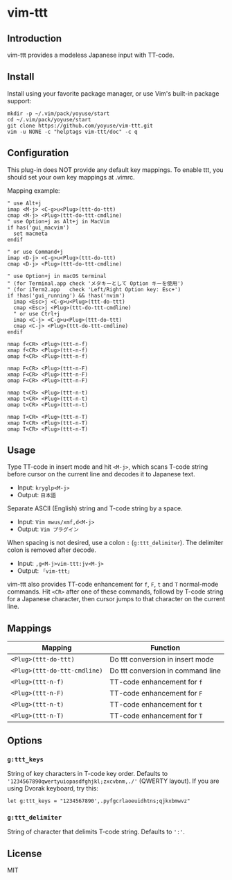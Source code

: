 # vim-ttt

## Introduction

vim-ttt provides a modeless Japanese input with TT-code.

## Install

Install using your favorite package manager, or use Vim's built-in package
support:

``` shellsession
mkdir -p ~/.vim/pack/yoyuse/start
cd ~/.vim/pack/yoyuse/start
git clone https://github.com/yoyuse/vim-ttt.git
vim -u NONE -c "helptags vim-ttt/doc" -c q
```

## Configuration

This plug-in does NOT provide any default key mappings.
To enable ttt, you should set your own key mappings at .vimrc.

Mapping example:

``` vim-script
" use Alt+j
imap <M-j> <C-g>u<Plug>(ttt-do-ttt)
cmap <M-j> <Plug>(ttt-do-ttt-cmdline)
" use Option+j as Alt+j in MacVim
if has('gui_macvim')
  set macmeta
endif

" or use Command+j
imap <D-j> <C-g>u<Plug>(ttt-do-ttt)
cmap <D-j> <Plug>(ttt-do-ttt-cmdline)

" use Option+j in macOS terminal
" (for Terminal.app check 'メタキーとして Option キーを使用')
" (for iTerm2.app   check 'Left/Right Option key: Esc+')
if !has('gui_running') && !has('nvim')
  imap <Esc>j <C-g>u<Plug>(ttt-do-ttt)
  cmap <Esc>j <Plug>(ttt-do-ttt-cmdline)
  " or use Ctrl+j
  imap <C-j> <C-g>u<Plug>(ttt-do-ttt)
  cmap <C-j> <Plug>(ttt-do-ttt-cmdline)
endif

nmap f<CR> <Plug>(ttt-n-f)
xmap f<CR> <Plug>(ttt-n-f)
omap f<CR> <Plug>(ttt-n-f)

nmap F<CR> <Plug>(ttt-n-F)
xmap F<CR> <Plug>(ttt-n-F)
omap F<CR> <Plug>(ttt-n-F)

nmap t<CR> <Plug>(ttt-n-t)
xmap t<CR> <Plug>(ttt-n-t)
omap t<CR> <Plug>(ttt-n-t)

nmap T<CR> <Plug>(ttt-n-T)
xmap T<CR> <Plug>(ttt-n-T)
omap T<CR> <Plug>(ttt-n-T)
```

## Usage

Type TT-code in insert mode and hit `<M-j>`, which scans T-code string before
cursor on the current line and decodes it to Japanese text.

- Input:  `kryglp<M-j>`
- Output: `日本語`

Separate ASCII (English) string and T-code string by a space.

- Input:  `Vim mwus/xmf,d<M-j>`
- Output: `Vim プラグイン`

When spacing is not desired, use a colon `:` (`g:ttt_delimiter`).
The delimiter colon is removed after decode.

- Input:  `,g<M-j>vim-ttt:jv<M-j>`
- Output: `「vim-ttt」`

vim-ttt also provides TT-code enhancement for `f`, `F`, `t` and `T`
normal-mode commands. Hit `<CR>` after one of these commands, followd by T-code
string for a Japanese character, then cursor jumps to that character on the
current line.

## Mappings

| Mapping                      | Function                          |
|------------------------------|-----------------------------------|
| `<Plug>(ttt-do-ttt)`         | Do ttt conversion in insert mode  |
| `<Plug>(ttt-do-ttt-cmdline)` | Do ttt conversion in command line |
| `<Plug>(ttt-n-f)`            | TT-code enhancement for `f`       |
| `<Plug>(ttt-n-F)`            | TT-code enhancement for `F`       |
| `<Plug>(ttt-n-t)`            | TT-code enhancement for `t`       |
| `<Plug>(ttt-n-T)`            | TT-code enhancement for `T`       |

## Options

### `g:ttt_keys`

String of key characters in T-code key order.
Defaults to `'1234567890qwertyuiopasdfghjkl;zxcvbnm,./'` (QWERTY layout).
If you are using Dvorak keyboard, try this:

``` vim-script
let g:ttt_keys = "1234567890',.pyfgcrlaoeuidhtns;qjkxbmwvz"
```

### `g:ttt_delimiter`

String of character that delimits T-code string.
Defaults to `':'`.

## License

MIT
